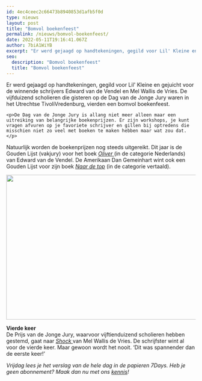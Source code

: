 ```yaml
---
id: 4ec4ceec2c66473b8940853d1afb5f0d
type: nieuws
layout: post
title: "Bomvol boekenfeest"
permalink: /nieuws/bomvol-boekenfeest/
date: 2022-05-11T19:16:41.067Z
author: 7biA1WiYB
excerpt: "Er werd gejaagd op handtekeningen, gegild voor Lil' Kleine en gejuicht voor de winnende schrijvers Edward van de Vendel en Mel Wallis de Vries. De vijfduizend scholieren die gisteren op de Dag van de Jonge Jury waren in het Utrechtse TivoliVredenburg, vierden een bomvol boekenfeest.  "
seo:
  description: "Bomvol boekenfeest"
  title: "Bomvol boekenfeest"
---
```

Er werd gejaagd op handtekeningen, gegild voor Lil' Kleine en gejuicht voor de winnende schrijvers Edward van de Vendel en Mel Wallis de Vries. De vijfduizend scholieren die gisteren op de Dag van de Jonge Jury waren in het Utrechtse TivoliVredenburg, vierden een bomvol boekenfeest.  

    <p>De Dag van de Jonge Jury is allang niet meer alleen maar een uitreiking van belangrijke boekenprijzen. Er zijn workshops, je kunt vragen afvuren op je favoriete schrijver en gillen bij optredens die misschien niet zo veel met boeken te maken hebben maar wat zou dat.</p>
<p>Natuurlijk worden de boekenprijzen nog steeds uitgereikt. Dit jaar is de Gouden Lijst (vakjury) voor het boek <a href="/node/275"><em>Oliver</em> </a>(in de categorie Nederlands) van Edward van de Vendel. De Amerikaan Dan Gemeinhart wint ook een Gouden Lijst voor zijn boek <a href="/node/1470"><em>Naar de top</em></a> (in de categorie vertaald).</p>
<p><div class="media media-element-container media-default"><div id="file-17986" class="file file-image file-image-png">

        
  
  <div class="content">
    <img height="385" width="850" class="media-element file-default" src="https://original.sevendays.nl/sites/default/files/boeken_2.png" alt="">  </div>

  
</div>
</div>
<p><strong>Vierde keer</strong><br>De Prijs van de Jonge Jury, waarvoor vijftienduizend scholieren hebben gestemd, gaat naar <a href="/node/2416"><em>Shock </em></a>van Mel Wallis de Vries. De schrijfster wint al voor de vierde keer. Maar gewoon wordt het nooit. ‘Dit was spannender dan de eerste keer!’</p>
<p><em>Vrijdag lees je het verslag van de hele dag in de papieren 7Days. Heb je geen abonnement? Maak dan nu met ons <a href="https://abonneren.sevendays.nl/abonneren/abonnementen/al/kennismaken2/" target="_blank">kennis</a>!</em></p>  
